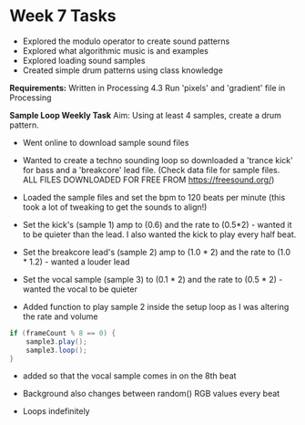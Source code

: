 # Week 7 Tasks
- Explored the modulo operator to create sound patterns
- Explored what algorithmic music is and examples
- Explored loading sound samples
- Created simple drum patterns using class knowledge  


**Requirements:**
Written in Processing 4.3
Run 'pixels' and 'gradient' file in Processing


**Sample Loop Weekly Task**
Aim: Using at least 4 samples, create a drum pattern.

- Went online to download sample sound files
- Wanted to create a techno sounding loop so downloaded a 'trance kick' for bass and a 'breakcore' lead file. (Check data file for sample files. ALL FILES DOWNLOADED FOR FREE FROM https://freesound.org/)


- Loaded the sample files and set the bpm to 120 beats per minute (this took a lot of tweaking to get the sounds to align!)
- Set the kick's (sample 1) amp to (0.6) and the rate to (0.5*2) - wanted it to be quieter than the lead. I also wanted the kick to play every half beat.
- Set the breakcore lead's (sample 2) amp to (1.0 * 2) and the rate to (1.0 * 1.2) - wanted a louder lead 
- Set the vocal sample (sample 3) to (0.1 * 2) and the rate to (0.5 * 2) - wanted the vocal to be quieter 

- Added function to play sample 2 inside the setup loop as I was altering the rate and volume

```java
if (frameCount % 8 == 0) {
    sample3.play();
    sample3.loop();
}
```

- added so that the vocal sample comes in on the 8th beat

- Background also changes between random() RGB values every beat
- Loops indefinitely